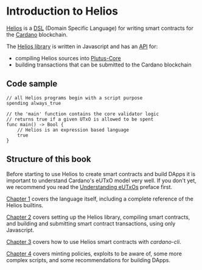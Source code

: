 # Introduction to Helios

[Helios](https://github.com/Hyperion-BT/Helios) is a [DSL](./lang/index.md) (Domain Specific Language) for writing smart contracts for the [Cardano](https://www.cardano.org) blockchain.

The [Helios library](https://github.com/Hyperion-BT/Helios) is written in Javascript and has an [API](./api/index.md) for:
  * compiling Helios sources into [Plutus-Core](https://github.com/input-output-hk/plutus)
  * building transactions that can be submitted to the Cardano blockchain

## Code sample

```helios
// all Helios programs begin with a script purpose
spending always_true 

// the 'main' function contains the core validator logic
// returns true if a given UTxO is allowed to be spent
func main() -> Bool {
    // Helios is an expression based language
    true
}
```

## Structure of this book

Before starting to use Helios to create smart contracts and build DApps it is important to understand Cardano's eUTxO model very well. If you don't yet, we recommend you read the [Understanding eUTxOs](./understanding-eutxos.md) preface first.

[Chapter 1](./lang/index.md) covers the language itself, including a complete reference of the Helios builtins.

[Chapter 2](./api/index.md) covers setting up the Helios library, compiling smart contracts, and building and submitting smart contract transactions, using only Javascript.

[Chapter 3](./cli/index.md) covers how to use Helios smart contracts with *cardano-cli*.

[Chapter 4](./advanced-concepts/index.md) covers minting policies, exploits to be aware of, some more complex scripts, and some recommendations for building DApps.